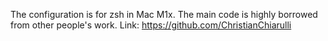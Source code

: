 The configuration is for zsh in Mac M1x.
The main code is highly borrowed from other people's work. Link: https://github.com/ChristianChiarulli
